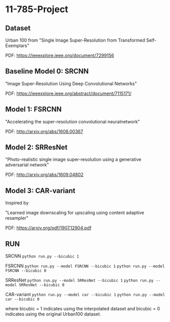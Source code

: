 # 11-785-Project
## Dataset
Urban 100 from  "Single Image Super-Resolution from Transformed Self-Exemplars" 

PDF: https://ieeexplore.ieee.org/document/7299156

## Baseline Model 0: SRCNN
"Image Super-Resolution Using Deep Convolutional Networks" 

PDF: https://ieeexplore.ieee.org/abstract/document/7115171/


## Model 1: FSRCNN
"Accelerating the super-resolution convolutional neuralnetwork" 

PDF: http://arxiv.org/abs/1608.00367


## Model 2: SRResNet
"Photo-realistic single image super-resolution using a generative adversarial network"

PDF: http://arxiv.org/abs/1609.04802

## Model 3: CAR-variant
Inspired by

"Learned image downscaling for upscaling using content adaptive resampler"

PDF: https://arxiv.org/pdf/1907.12904.pdf



## RUN
SRCNN
`python run.py --bicubic 1`

FSRCNN
`python run.py --model FSRCNN --bicubic 1`
`python run.py --model FSRCNN --bicubic 0`

SRResNet
`python run.py --model SRResNet --bicubic 1`
`python run.py --model SRResNet --bicubic 0`

CAR-variant
`python run.py --model car --bicubic 1`
`python run.py --model car --bicubic 0`

where bicubic = 1 indicates using the interpolated dataset and bicubic = 0 indicates using the original Urban100 dataset.